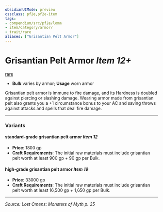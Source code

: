 ```yaml
---
obsidianUIMode: preview
cssclass: pf2e,pf2e-item
tags:
- compendium/src/pf2e/lomm
- item/category/armor/
- trait/rare
aliases: ["Grisantian Pelt Armor"]
---
```

# Grisantian Pelt Armor *Item 12+*  
[rare](rare.md "Rare Rarity Trait")  

- **Bulk** varies by armor; **Usage** worn armor

Grisantian pelt armor is immune to fire damage, and its Hardness is doubled against piercing or slashing damage. Wearing armor made from grisantian pelt also grants you a +1 circumstance bonus to your AC and saving throws against attacks and spells that deal fire damage.

---

### Variants

#### standard-grade grisantian pelt armor *Item 12*

- **Price**: 1800 gp
- **Craft Requirements**: The initial raw materials must include grisantian pelt worth at least 900 gp + 90 gp per Bulk.

#### high-grade grisantian pelt armor *Item 19*

- **Price**: 33000 gp
- **Craft Requirements**: The initial raw materials must include grisantian pelt worth at least 16,500 gp + 1,650 gp per Bulk.

---
*Source: Lost Omens: Monsters of Myth p. 35*